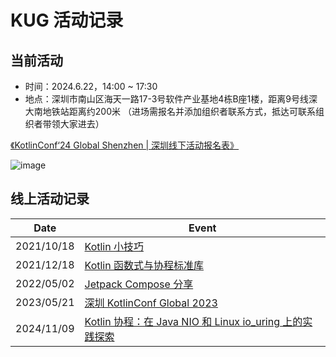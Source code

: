 # KUG 活动记录

## 当前活动

- 时间：2024.6.22，14:00 ~ 17:30
- 地点：深圳市南山区海天一路17-3号软件产业基地4栋B座1楼，距离9号线深大南地铁站距离约200米
（进场需报名并添加组织者联系方式，抵达可联系组织者带领大家进去）

[《KotlinConf‘24 Global Shenzhen | 深圳线下活动报名表》](https://shimo.im/forms/NJkbnBRYPbHZx9kR/fill) 

![image](https://github.com/szkug/events/assets/48782433/993b0a08-872a-49b4-b56e-92d0ecd02d74)

## 线上活动记录

| Date | Event |
| -- | -- |
| 2021/10/18 | [Kotlin 小技巧](event_record/20211018.md) |
| 2021/12/18 | [Kotlin 函数式与协程标准库](event_record/20211218.md) |
| 2022/05/02 | [Jetpack Compose 分享](event_record/20220502.md) |
| 2023/05/21 | [深圳 KotlinConf Global 2023](current_event/kotlinconf.md) |
| 2024/11/09 | [Kotlin 协程：在 Java NIO 和 Linux io_uring 上的实践探索](current_event/20241109.md) |
